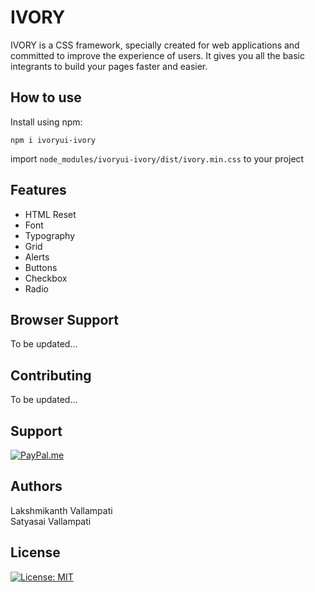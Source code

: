 # IVORY

IVORY is a CSS framework, specially created for web applications and committed to improve the experience of users. It gives you all the basic integrants to build your pages faster and easier.

## How to use

Install using npm:

```shell
npm i ivoryui-ivory
```
import `node_modules/ivoryui-ivory/dist/ivory.min.css` to your project

## Features

- HTML Reset
- Font
- Typography
- Grid
- Alerts
- Buttons
- Checkbox
- Radio

## Browser Support

To be updated...

## Contributing

To be updated...


## Support

[![PayPal.me](https://img.shields.io/badge/paypal-donate-119fde.svg)](https://www.paypal.me/LakshmikanthV)


## Authors

Lakshmikanth Vallampati<br/>
Satyasai Vallampati

## License

[![License: MIT](https://img.shields.io/badge/License-MIT-blue.svg)](https://opensource.org/licenses/MIT)

